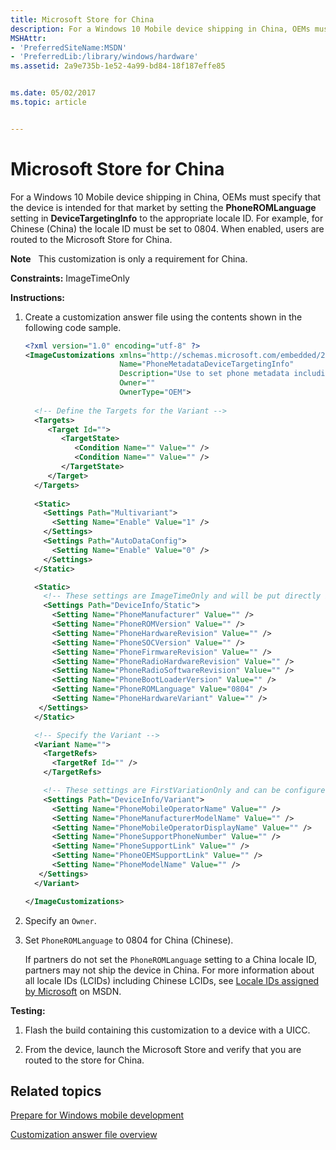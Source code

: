 ```yaml
---
title: Microsoft Store for China
description: For a Windows 10 Mobile device shipping in China, OEMs must specify that the device is intended for that market by setting the PhoneROMLanguage setting in DeviceTargetingInfo to the appropriate locale ID.
MSHAttr:
- 'PreferredSiteName:MSDN'
- 'PreferredLib:/library/windows/hardware'
ms.assetid: 2a9e735b-1e52-4a99-bd84-18f187effe85


ms.date: 05/02/2017
ms.topic: article


---
```


# Microsoft Store for China


For a Windows 10 Mobile device shipping in China, OEMs must specify that the device is intended for that market by setting the **PhoneROMLanguage** setting in **DeviceTargetingInfo** to the appropriate locale ID. For example, for Chinese (China) the locale ID must be set to 0804. When enabled, users are routed to the Microsoft Store for China.

**Note**  
This customization is only a requirement for China.

 

<a href="" id="constraints---imagetimeonly"></a>**Constraints:** ImageTimeOnly  

<a href="" id="instructions-"></a>**Instructions:**  
1.  Create a customization answer file using the contents shown in the following code sample.

    ```XML
    <?xml version="1.0" encoding="utf-8" ?>  
    <ImageCustomizations xmlns="http://schemas.microsoft.com/embedded/2004/10/ImageUpdate"  
                         Name="PhoneMetadataDeviceTargetingInfo"  
                         Description="Use to set phone metadata including the phone model name, OEM and mobile operator name, hardware and software versions, and so on."  
                         Owner=""  
                         OwnerType="OEM"> 
      
      <!-- Define the Targets for the Variant --> 
      <Targets>
         <Target Id="">
            <TargetState>
               <Condition Name="" Value="" />
               <Condition Name="" Value="" />
            </TargetState>
         </Target>
      </Targets>
      
      <Static>
        <Settings Path="Multivariant">
          <Setting Name="Enable" Value="1" />
        </Settings>
        <Settings Path="AutoDataConfig">
          <Setting Name="Enable" Value="0" />
        </Settings>
      </Static>

      <Static>  
        <!-- These settings are ImageTimeOnly and will be put directly into the registry hive -->
        <Settings Path="DeviceInfo/Static">       
          <Setting Name="PhoneManufacturer" Value="" />    
          <Setting Name="PhoneROMVersion" Value="" /> 
          <Setting Name="PhoneHardwareRevision" Value="" />    
          <Setting Name="PhoneSOCVersion" Value="" /> 
          <Setting Name="PhoneFirmwareRevision" Value="" />   
          <Setting Name="PhoneRadioHardwareRevision" Value="" />    
          <Setting Name="PhoneRadioSoftwareRevision" Value="" /> 
          <Setting Name="PhoneBootLoaderVersion" Value="" />    
          <Setting Name="PhoneROMLanguage" Value="0804" /> 
          <Setting Name="PhoneHardwareVariant" Value="" /> 
       </Settings>  
      </Static>

      <!-- Specify the Variant -->
      <Variant Name=""> 
        <TargetRefs>
          <TargetRef Id="" /> 
        </TargetRefs>

        <!-- These settings are FirstVariationOnly and can be configured at runtime potentially based on SIM value --> 
        <Settings Path="DeviceInfo/Variant">
          <Setting Name="PhoneMobileOperatorName" Value="" /> 
          <Setting Name="PhoneManufacturerModelName" Value="" />    
          <Setting Name="PhoneMobileOperatorDisplayName" Value="" /> 
          <Setting Name="PhoneSupportPhoneNumber" Value="" />    
          <Setting Name="PhoneSupportLink" Value="" /> 
          <Setting Name="PhoneOEMSupportLink" Value="" />    
          <Setting Name="PhoneModelName" Value="" /> 
       </Settings> 
      </Variant>

    </ImageCustomizations>
    ```

2.  Specify an `Owner`.

3.  Set `PhoneROMLanguage` to 0804 for China (Chinese).

    If partners do not set the `PhoneROMLanguage` setting to a China locale ID, partners may not ship the device in China. For more information about all locale IDs (LCIDs) including Chinese LCIDs, see [Locale IDs assigned by Microsoft](http://go.microsoft.com/fwlink/p/?LinkId=269594) on MSDN.

<a href="" id="testing-"></a>**Testing:**  
1.  Flash the build containing this customization to a device with a UICC.

2.  From the device, launch the Microsoft Store and verify that you are routed to the store for China.

## Related topics

[Prepare for Windows mobile development](https://docs.microsoft.com/en-us/windows-hardware/manufacture/mobile/preparing-for-windows-mobile-development)

[Customization answer file overview](https://docs.microsoft.com/en-us/windows-hardware/customize/mobile/mcsf/customization-answer-file)
